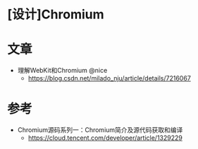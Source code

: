 # [设计]Chromium

# 文章

- 理解WebKit和Chromium @nice
  - https://blog.csdn.net/milado_nju/article/details/7216067

# 参考

- Chromium源码系列一：Chromium简介及源代码获取和编译
  - https://cloud.tencent.com/developer/article/1329229